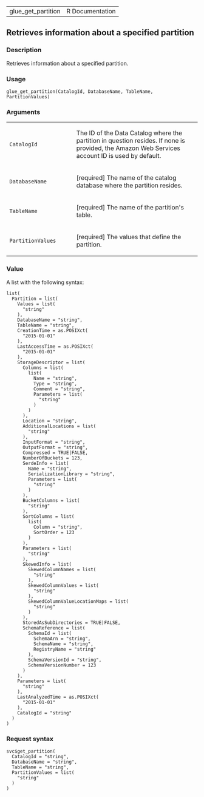 <table style="width: 100%;">
<tbody>
<tr class="odd">
<td>glue_get_partition</td>
<td style="text-align: right;">R Documentation</td>
</tr>
</tbody>
</table>

## Retrieves information about a specified partition

### Description

Retrieves information about a specified partition.

### Usage

    glue_get_partition(CatalogId, DatabaseName, TableName, PartitionValues)

### Arguments

<table>
<colgroup>
<col style="width: 35%" />
<col style="width: 65%" />
</colgroup>
<tbody>
<tr class="odd">
<td><code id="glue_get_partition_:_CatalogId">CatalogId</code></td>
<td><p>The ID of the Data Catalog where the partition in question
resides. If none is provided, the Amazon Web Services account ID is used
by default.</p></td>
</tr>
<tr class="even">
<td><code
id="glue_get_partition_:_DatabaseName">DatabaseName</code></td>
<td><p>[required] The name of the catalog database where the partition
resides.</p></td>
</tr>
<tr class="odd">
<td><code id="glue_get_partition_:_TableName">TableName</code></td>
<td><p>[required] The name of the partition's table.</p></td>
</tr>
<tr class="even">
<td><code
id="glue_get_partition_:_PartitionValues">PartitionValues</code></td>
<td><p>[required] The values that define the partition.</p></td>
</tr>
</tbody>
</table>

### Value

A list with the following syntax:

    list(
      Partition = list(
        Values = list(
          "string"
        ),
        DatabaseName = "string",
        TableName = "string",
        CreationTime = as.POSIXct(
          "2015-01-01"
        ),
        LastAccessTime = as.POSIXct(
          "2015-01-01"
        ),
        StorageDescriptor = list(
          Columns = list(
            list(
              Name = "string",
              Type = "string",
              Comment = "string",
              Parameters = list(
                "string"
              )
            )
          ),
          Location = "string",
          AdditionalLocations = list(
            "string"
          ),
          InputFormat = "string",
          OutputFormat = "string",
          Compressed = TRUE|FALSE,
          NumberOfBuckets = 123,
          SerdeInfo = list(
            Name = "string",
            SerializationLibrary = "string",
            Parameters = list(
              "string"
            )
          ),
          BucketColumns = list(
            "string"
          ),
          SortColumns = list(
            list(
              Column = "string",
              SortOrder = 123
            )
          ),
          Parameters = list(
            "string"
          ),
          SkewedInfo = list(
            SkewedColumnNames = list(
              "string"
            ),
            SkewedColumnValues = list(
              "string"
            ),
            SkewedColumnValueLocationMaps = list(
              "string"
            )
          ),
          StoredAsSubDirectories = TRUE|FALSE,
          SchemaReference = list(
            SchemaId = list(
              SchemaArn = "string",
              SchemaName = "string",
              RegistryName = "string"
            ),
            SchemaVersionId = "string",
            SchemaVersionNumber = 123
          )
        ),
        Parameters = list(
          "string"
        ),
        LastAnalyzedTime = as.POSIXct(
          "2015-01-01"
        ),
        CatalogId = "string"
      )
    )

### Request syntax

    svc$get_partition(
      CatalogId = "string",
      DatabaseName = "string",
      TableName = "string",
      PartitionValues = list(
        "string"
      )
    )
